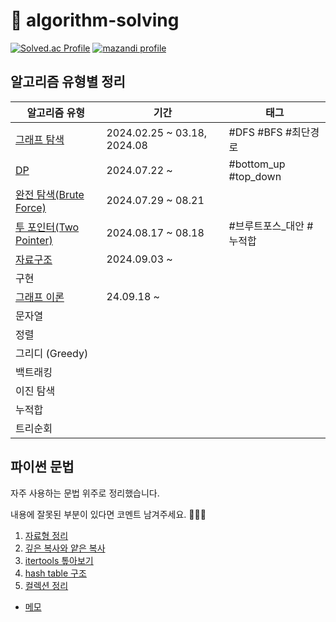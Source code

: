 # 🐯 algorithm-solving

[![Solved.ac Profile](http://mazassumnida.wtf/api/v2/generate_badge?boj=leedrkr323&hide_border=true)](https://solved.ac/leedrkr323/)
[![mazandi profile](http://mazandi.herokuapp.com/api?handle=leedrkr323&theme=warm)](https://solved.ac/leedrkr323/)

## 알고리즘 유형별 정리

| 알고리즘 유형                                         | 기간                          | 태그                   |
|-------------------------------------------------|-----------------------------|----------------------|
| [그래프 탐색](BOJ/graph_traversal/README.md)         | 2024.02.25 ~ 03.18, 2024.08 | #DFS #BFS #최단경로      |
| [DP](BOJ/dynamic_programming/README.md)         | 2024.07.22 ~                | #bottom_up #top_down |
| [완전 탐색(Brute Force)](BOJ/brute_force/README.md) | 2024.07.29 ~ 08.21          |                      |
| [투 포인터(Two Pointer)](BOJ/two_pointer/README.md) | 2024.08.17 ~ 08.18          | #브루트포스_대안 #누적합       |
| [자료구조](BOJ/data_structure/README.md)            | 2024.09.03 ~                |                      |
| 구현                                              |                             |                      |
| [그래프 이론](BOJ/graph_theory/README.md)            | 24.09.18 ~                  |                      |
| 문자열                                             |                             |                      |
| 정렬                                              |                             |                      |
| 그리디 (Greedy)                                    |                             |                      |
| 백트래킹                                            |                             |                      |
| 이진 탐색                                           |                             |                      |
| 누적합                                             |                             |                      |
| 트리순회                                            |                             |                      |

## 파이썬 문법

자주 사용하는 문법 위주로 정리했습니다.

내용에 잘못된 부분이 있다면 코멘트 남겨주세요. 🙇🏻‍♀️

1. [자료형 정리](/python/data_type.md)
2. [깊은 복사와 얕은 복사](/python/copy.md)
3. [itertools 톺아보기](/python/itertools.md)
4. [hash table 구조](/python/hashtable.md)
5. [컬렉션 정리](/python/collection.md)

+ [메모](python/convention.md)
